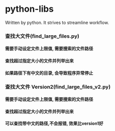 # python-libs
Written by python. It strives to streamline workflow.

### 查找大文件(find_large_files.py)
#### 需要手动设定文件上限值, 需要搜索的文件路径
#### 查找超过指定大小的文件并列举出来
#### 如果路径下有中文的目录, 会导致程序异常停止

### 查找大文件 Version2(find_large_files_v2.py)
#### 需要手动设定文件上限值, 需要搜索的文件路径
#### 查找超过指定大小的文件并列举出来
#### 可以查找带中文的路径,不会报错, 效果比version1好